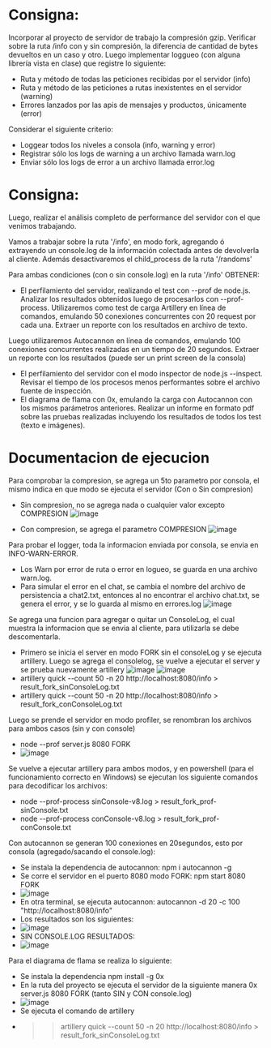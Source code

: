 # Consigna:
Incorporar al proyecto de servidor de trabajo la compresión gzip.
Verificar sobre la ruta /info con y sin compresión, la diferencia de cantidad de bytes devueltos en un caso y otro.
Luego implementar loggueo (con alguna librería vista en clase) que registre lo siguiente:
- Ruta y método de todas las peticiones recibidas por el servidor (info)
- Ruta y método de las peticiones a rutas inexistentes en el servidor (warning)
- Errores lanzados por las apis de mensajes y productos, únicamente (error)

Considerar el siguiente criterio:
- Loggear todos los niveles a consola (info, warning y error)
- Registrar sólo los logs de warning a un archivo llamada warn.log
- Enviar sólo los logs de error a un archivo llamada error.log

# Consigna: 
Luego, realizar el análisis completo de performance del servidor con el que venimos trabajando.

Vamos a trabajar sobre la ruta '/info', en modo fork, agregando ó extrayendo un console.log de la información colectada antes de devolverla al cliente. Además desactivaremos el child_process de la ruta '/randoms'

Para ambas condiciones (con o sin console.log) en la ruta '/info' OBTENER:
- El perfilamiento del servidor, realizando el test con --prof de node.js. Analizar los resultados obtenidos luego de procesarlos con --prof-process. 
Utilizaremos como test de carga Artillery en línea de comandos, emulando 50 conexiones concurrentes con 20 request por cada una. Extraer un reporte con los resultados en archivo de texto.

Luego utilizaremos Autocannon en línea de comandos, emulando 100 conexiones concurrentes realizadas en un tiempo de 20 segundos. Extraer un reporte con los resultados (puede ser un print screen de la consola)
- El perfilamiento del servidor con el modo inspector de node.js --inspect. Revisar el tiempo de los procesos menos performantes sobre el archivo fuente de inspección.
- El diagrama de flama con 0x, emulando la carga con Autocannon con los mismos parámetros anteriores.
Realizar un informe en formato pdf sobre las pruebas realizadas incluyendo los resultados de todos los test (texto e imágenes).

# Documentacion de ejecucion
Para comprobar la compresion, se agrega un 5to parametro por consola, el mismo indica en que modo se ejecuta el servidor (Con o Sin compresion)
- Sin compresion, no se agrega nada o cualquier valor excepto COMPRESION
![image](https://github.com/carlosmbelmonte/repoBackend/blob/main/desafio_LoggerGzip/public/imagen/endpointINFO_sinCompresion.png)

- Con compresion, se agrega el parametro COMPRESION
![image](https://github.com/carlosmbelmonte/repoBackend/blob/main/desafio_LoggerGzip/public/imagen/endpointINFO_conCompresion.png)

Para probar el logger, toda la informacion enviada por consola, se envia en INFO-WARN-ERROR.
- Los Warn por error de ruta o error en logueo, se guarda en una archivo warn.log.
- Para simular el error en el chat, se cambia el nombre del archivo de persistencia a chat2.txt, entonces al no encontrar el archivo chat.txt, se genera el error, y se lo guarda al mismo en errores.log
![image](https://github.com/carlosmbelmonte/repoBackend/blob/main/desafio_LoggerGzip/public/imagen/logger.png)

Se agrega una funcion para agregar o quitar un ConsoleLog, el cual muestra la informacion que se envia al cliente, para utilizarla se debe descomentarla.
- Primero se inicia el server en modo FORK sin el consoleLog y se ejecuta artillery. Luego se agrega el consolelog, se vuelve a ejecutar el server y se prueba nuevamente artillery
![image](https://github.com/carlosmbelmonte/repoBackend/blob/main/desafio_LoggerGzip/public/imagen/consolelogINFO.png)
![image](https://github.com/carlosmbelmonte/repoBackend/blob/main/desafio_LoggerGzip/public/imagen/artillery.png)
- artillery quick --count 50 -n 20 http://localhost:8080/info > result_fork_sinConsoleLog.txt
- artillery quick --count 50 -n 20 http://localhost:8080/info > result_fork_conConsoleLog.txt

Luego se prende el servidor en modo profiler, se renombran los archivos para ambos casos (sin y con console)
- node --prof server.js 8080 FORK
- ![image](https://github.com/carlosmbelmonte/repoBackend/blob/main/desafio_LoggerGzip/public/imagen/modoProfiler.png)

Se vuelve a ejecutar artillery para ambos modos, y en powershell (para el funcionamiento correcto en Windows) se ejecutan los siguiente comandos para decodificar los archivos:
- node --prof-process sinConsole-v8.log > result_fork_prof-sinConsole.txt
- node --prof-process conConsole-v8.log > result_fork_prof-conConsole.txt

Con autocannon se generan 100 conexiones en 20segundos, esto por consola (agregado/sacando el console.log):
- Se instala la dependencia de autocannon: npm i autocannon -g
- Se corre el servidor en el puerto 8080 modo FORK: npm start 8080 FORK
- ![image](https://github.com/carlosmbelmonte/repoBackend/blob/main/desafio_LoggerGzip/public/imagen/autocannon1.png)
- En otra terminal, se ejecuta autocannon: autocannon -d 20 -c 100 "http://localhost:8080/info"
- Los resultados son los siguientes:
- ![image](https://github.com/carlosmbelmonte/repoBackend/blob/main/desafio_LoggerGzip/public/imagen/autocannon2.png)
- SIN CONSOLE.LOG RESULTADOS:
- ![image](https://github.com/carlosmbelmonte/repoBackend/blob/main/desafio_LoggerGzip/public/imagen/autocannon3.png)

Para el diagrama de flama se realiza lo siguiente:
- Se instala la dependencia npm install -g 0x
- En la ruta del proyecto se ejecuta el servidor de la siguiente manera 0x server.js 8080 FORK (tanto SIN y CON console.log)
- ![image](https://github.com/carlosmbelmonte/repoBackend/blob/main/desafio_LoggerGzip/public/imagen/0x_sinConsole.png)
- Se ejecuta el comando de artillery 
- >> artillery quick --count 50 -n 20 http://localhost:8080/info > result_fork_sinConsoleLog.txt




